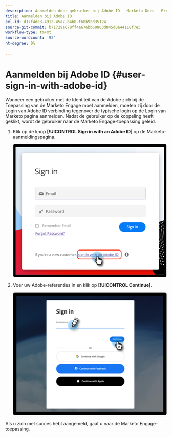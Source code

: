 ```yaml
---
description: Aanmelden door gebruiker bij Adobe ID - Marketo Docs - Productdocumentatie
title: Aanmelden bij Adobe ID
exl-id: d17f4de3-491c-45a7-b4b8-f68b9bd35124
source-git-commit: b71729a678ff4a676bb60803d845d0a44118f7e5
workflow-type: tm+mt
source-wordcount: '92'
ht-degree: 0%

---
```


# Aanmelden bij Adobe ID {#user-sign-in-with-adobe-id}

Wanneer een gebruiker met de Identiteit van de Adobe zich bij de Toepassing van de Marketo Engage moet aanmelden, moeten zij door de Login van Adobe ID verbinding tegenover de typische login op de Login van Marketo pagina aanmelden. Nadat de gebruiker op de koppeling heeft geklikt, wordt de gebruiker naar de Marketo Engage-toepassing geleid.

1. Klik op de knop **[!UICONTROL Sign in with an Adobe ID]** op de Marketo-aanmeldingspagina.

   ![](assets/user-sign-in-with-adobe-id-1.png)

1. Voer uw Adobe-referenties in en klik op **[!UICONTROL Continue]**.

   ![](assets/user-sign-in-with-adobe-id-2.png)

Als u zich met succes hebt aangemeld, gaat u naar de Marketo Engage-toepassing.
